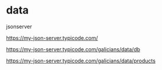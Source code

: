 # data
jsonserver

https://my-json-server.typicode.com/

https://my-json-server.typicode.com/galicians/data/db

https://my-json-server.typicode.com/galicians/data/products
